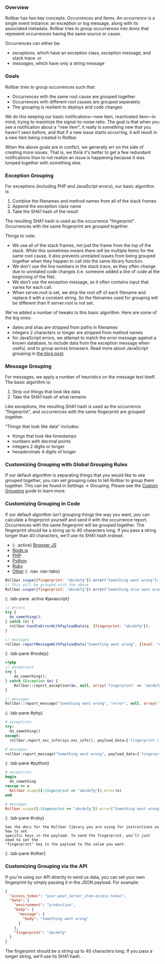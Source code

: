 ### Overview

Rollbar has two key concepts: *Occurrences* and *Items*.
An *occurrence* is a single event instance: an exception or log message,
along with its associated metadata. Rollbar tries to group occurrences
into *items* that represent occurrences having the same source or cause.

Occurrences can either be:

-   *exceptions*, which have an exception class, exception message, and
    stack trace. or
-   *messages*, which have only a string message

### Goals

Rollbar tries to group occurrences such that:

-   Occurrences with the same root cause are grouped together
-   Occurrences with different root causes are grouped separately
-   The grouping is resilient to deploys and code changes

We do this keeping our basic notifications—new item, reactivated item—in
mind, trying to maximize the signal-to-noise ratio. The goal is that
when you see a notification about a "new item", it really is something
new that you haven't seen before, and that if a new issue starts
occurring, it will result in a new item being created in Rollbar.

When the above goals are in conflict, we generally err on the side of
creating more issues. That is, we think it's better to get a few
redundant notifications than to not realize an issue is happening
because it was lumped together with something else.

### Exception Grouping

For exceptions (including PHP and JavaScript errors), our basic
algorithm is:

1.  Combine the filenames and method names from all of the stack frames
2.  Append the exception class name
3.  Take the SHA1 hash of the result

The resulting SHA1 hash is used as the occurrence "fingerprint".
Occurrences with the same fingerprint are grouped together.

Things to note:

-   We use all of the stack frames, not just the frame from the top of
    the stack. While this sometimes means there will be multiple Items
    for the same root cause, it also prevents unrelated issues from
    being grouped together when they happen to call into the same
    library function.
-   We don't use the line numbers in the stack trace, as they often
    change due to unrelated code changes (i.e. someone added a line of
    code at the beginning of the file).
-   We don't use the exception message, as it often contains input that
    varies for each call.
-   When server.root is set, we strip the root off of each filename and replace 
    it with a constant string. So the filenames used for grouping will be 
    different than if server.root is not set.

We've added a number of tweaks to this basic algorithm. Here are some of
the big ones:

-   dates and shas are stripped from paths in filenames
-   integers 2 characters or longer are stripped from method names
-   for JavaScript errors, we attempt to match the error message against
    a known database, to include data from the exception message when
    useful, and to group across browsers. Read more about JavaScript
    grouping in [the blog post](https://rollbar.com/blog/improved-grouping-for-javascript-errors).

### Message Grouping

For messages, we apply a number of heuristics on the message text
itself. The basic algorithm is:

1.  Strip out things that look like data
2.  Take the SHA1 hash of what remains

Like exceptions, the resulting SHA1 hash is used as the occurrence
"fingerprint", and occurrences with the same fingerprint are grouped
together.

"Things that look like data" includes:

-   things that look like timestamps
-   numbers with decimal points
-   integers 2 digits or longer
-   hexadecimals 4 digits of longer

### Customizing Grouping with Global Grouping Rules

If our default algorithm is separating things that you would like to see
grouped together, you can set grouping rules to tell Rollbar to group
them together. This can be found in Settings -> Grouping. Please see
the [Custom Grouping](https://rollbar.com/docs/custom-grouping/) guide to
learn more.

### Customizing Grouping in Code

If our default algorithm isn't grouping things the way you want, you can
calculate a fingerprint yourself and send it with the occurrence report.
Occurrences with the same fingerprint will be grouped together. The
fingerprint should be a string up to 40 characters long. If you pass a
string longer than 40 characters, we'll use its SHA1 hash instead.

* {: .active} [Browser JS](#javascript)
* [Node.js](#nodejs)
* [PHP](#php)
* [Python](#python)
* [Ruby](#ruby)
* [Other](#other)
{: .nav .nav-tabs}

<div class="tab-content">

```js
Rollbar.scope({fingerprint: "abcdefg"}).error("Something went wrong");
// This will be grouped with the above
Rollbar.scope({fingerprint: "abcdefg"}).error("Something else went wrong");
```
{: .tab-pane .active #javascript}

```js
// errors
try {
  do_something();
} catch (e) {
  rollbar.handleErrorWithPayloadData(e, {fingerprint: "abcdefg"});
}

// messages
rollbar.reportMessageWithPayloadData("Something went wrong", {level: "error", fingerprint: "hijkl"});
```
{: .tab-pane #nodejs}


```php
<?php
// exceptions
try {
    do_something();
} catch (Exception $e) {
    Rollbar::report_exception($e, null, array('fingerprint' => 'abcdefg'));
}

// messages
Rollbar::report_message("Something went wrong", "error", null, array('fingerprint' => 'hijkl'));
```
{: .tab-pane #php}

```python
# exceptions
try:
  do_something()
except:
  rollbar.report_exc_info(sys.exc_info(), payload_data={'fingerprint': 'abcdefg'})

# messages
rollbar.report_message("Something went wrong", payload_data={'fingerprint': 'hijkl'})
```
{: .tab-pane #python}

```ruby
# exceptions
begin
  do_something
rescue => e
  Rollbar.scope({:fingerprint => "abcdefg"}).error(e)
end

# messages
Rollbar.scope({:fingerprint => "abcdefg"}).error("Something went wrong")
```
{: .tab-pane #ruby}

```
See the docs for the Rollbar library you are using for instructions on how to set
specific keys in the payload. To send the fingerprint, you'll just need to set the
"fingerprint" key in the payload to the value you want.
```
{: .tab-pane #other}

</div>

### Customizing Grouping via the API

If you're using our API directly to send us data, you can set your own
fingerprint by simply passing it in the JSON payload. For example:

```json
{
  "access_token": "your-post_server_item-access-token",
  "data": {
    "environment": "production",
    "body": {
      "message": {
        "body": "Something went wrong"
      }
    },
    "fingerprint": "abcdefg"
  }
}
```

The fingerprint should be a string up to 40 characters long. If you pass
a longer string, we'll use its SHA1 hash.
